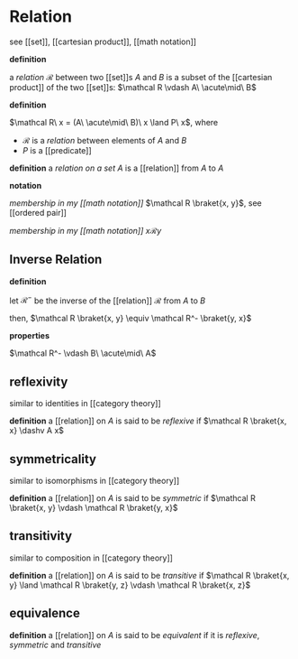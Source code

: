# Relation

see [[set]], [[cartesian product]], [[math notation]]

**definition**

a _relation_ $\mathcal R$ between two [[set]]s $A$ and $B$ is a subset of the [[cartesian product]] of the two [[set]]s: $\mathcal R \vdash A\ \acute\mid\ B$

**definition**

$\mathcal R\ x = (A\ \acute\mid\ B)\ x \land P\ x$, where

- $\mathcal R$ is a _relation_ between elements of $A$ and $B$
- $P$ is a [[predicate]]

**definition** a _relation on a set_ $A$ is a [[relation]] from $A$ to $A$

**notation**

_membership in my [[math notation]]_ $\mathcal R \braket{x, y}$, see [[ordered pair]]

_membership in my [[math notation]]_ $x \mathcal R y$

## Inverse Relation

**definition**

let $\mathcal R^-$ be the inverse of the [[relation]] $\mathcal R$ from $A$ to $B$

then, $\mathcal R \braket{x, y} \equiv \mathcal R^- \braket{y, x}$

**properties**

$\mathcal R^- \vdash B\ \acute\mid\ A$

## reflexivity

similar to identities in [[category theory]]

**definition** a [[relation]] on $A$ is said to be _reflexive_ if $\mathcal R \braket{x, x} \dashv A x$

## symmetricality

similar to isomorphisms in [[category theory]]

**definition** a [[relation]] on $A$ is said to be _symmetric_ if $\mathcal R \braket{x, y} \vdash \mathcal R \braket{y, x}$

## transitivity

similar to composition in [[category theory]]

**definition** a [[relation]] on $A$ is said to be _transitive_ if $\mathcal R \braket{x, y} \land \mathcal R \braket{y, z} \vdash \mathcal R \braket{x, z}$

## equivalence

**definition** a [[relation]] on $A$ is said to be _equivalent_ if it is _reflexive_, _symmetric_ and _transitive_
